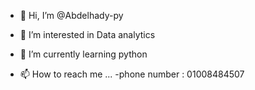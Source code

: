 - 👋 Hi, I’m @Abdelhady-py
- 👀 I’m interested in Data analytics
- 🌱 I’m currently learning python

- 📫 How to reach me ...
-phone number : 01008484507

<!---
Abdelhady-py/Abdelhady-py is a ✨ special ✨ repository because its `README.md` (this file) appears on your GitHub profile.
You can click the Preview link to take a look at your changes.
--->
